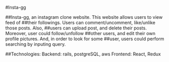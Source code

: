 #Insta-gg


##Insta-gg, an instagram clone website. This website allows users to view feed of
##their followings. Users can comment/uncomment, like/unlike those posts. Also, 
##users can upload post, and delete their posts. Moreover, user could follow/unfollow
##other users, and edit their own profile pictures. And, in order to look for some
##user, users could perform searching by inputing query.  

##Technologies: 
  Backend: rails, postgreSQL, aws
  Frontend: React, Redux

